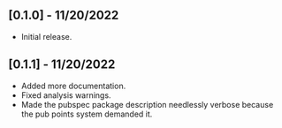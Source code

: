 ## [0.1.0] - 11/20/2022

* Initial release.

## [0.1.1] - 11/20/2022

* Added more documentation.
* Fixed analysis warnings.
* Made the pubspec package description needlessly verbose because the pub
points system demanded it.